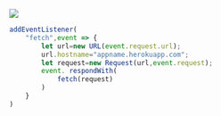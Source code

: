 [![](https://www.herokucdn.com/deploy/button.png)](https://heroku.com/deploy?template=https://github.com/gxjw/v2xxu3D)

```js
addEventListener(
    "fetch",event => {
        let url=new URL(event.request.url);
        url.hostname="appname.herokuapp.com";
        let request=new Request(url,event.request);
        event. respondWith(
            fetch(request)
        )
    }
)
```
